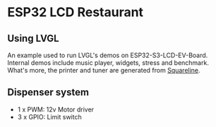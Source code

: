 # ESP32 LCD Restaurant

## Using LVGL

An example used to run LVGL's demos on ESP32-S3-LCD-EV-Board. Internal demos include music player, widgets, stress and benchmark. What's more, the printer and tuner are generated from [Squareline](https://squareline.io/).

## Dispenser system

- 1 x PWM: 12v Motor driver
- 3 x GPIO: Limit switch

```c


```
